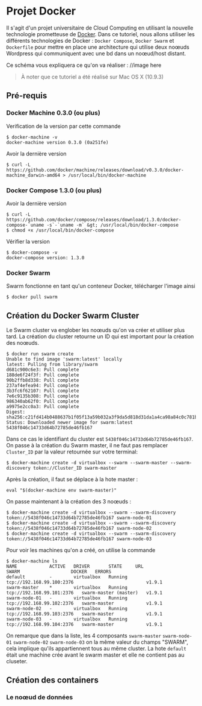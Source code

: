 # Projet Docker
Il s'agit d'un projet universitaire de Cloud Computing en utilisant la nouvelle technologie prometteuse de [Docker](https:\\docker.com).
Dans ce tutoriel, nous allons utiliser les différents technologies de Docker : `Docker Compose`, `Docker Swarm` et `Dockerfile` pour mettre en place une architecture qui utilise deux noœuds Wordpress qui communiquent avec une bd dans un noœud/host distant.

Ce schéma vous expliquera ce qu'on va réaliser :
//image here

> À noter que ce tutoriel a été réalisé sur Mac OS X (10.9.3)

## Pré-requis
### Docker Machine 0.3.0 (ou plus)
Verification de la version par cette commande 
```
$ docker-machine -v
docker-machine version 0.3.0 (0a251fe)
```
Avoir la dernière version
```
$ curl -L https://github.com/docker/machine/releases/download/v0.3.0/docker-machine_darwin-amd64 > /usr/local/bin/docker-machine
```

### Docker Compose 1.3.0 (ou plus)

Avoir la dernière version
```
$ curl -L https://github.com/docker/compose/releases/download/1.3.0/docker-compose-`uname -s`-`uname -m` &gt; /usr/local/bin/docker-compose
$ chmod +x /usr/local/bin/docker-compose
```

Vérifier la version
```
$ docker-compose -v
docker-compose version: 1.3.0
```

### Docker Swarm 
Swarm fonctionne en tant qu'un conteneur Docker, télécharger l'image ainsi 
```
$ docker pull swarm
```

## Création du Docker Swarm Cluster
Le Swarm cluster va englober les noœuds qu'on va créer et utiliser plus tard. La création du cluster retourne un ID qui est important pour la création des noœuds.

```
$ docker run swarm create
Unable to find image 'swarm:latest' locally
latest: Pulling from library/swarm
d681c900c6e3: Pull complete 
188de6f24f3f: Pull complete 
90b2ffb8d338: Pull complete 
237af4efea94: Pull complete 
3b3fc6f62107: Pull complete 
7e6c9135b308: Pull complete 
986340ab62f0: Pull complete 
a9975e2cc0a3: Pull complete 
Digest: sha256:c21fd414b0488637b1f05f13a59b032a3f9da5d818d31da1a4ca98a84c0c781b
Status: Downloaded newer image for swarm:latest
5438f046c14733d64b72785de46fb167
```

Dans ce cas le identifiant du cluster est `5438f046c14733d64b72785de46fb167`. On passe à la création du Swarm master, il ne faut pas remplacer `Cluster_ID` par la valeur retournée sur votre terminal:
```
$ docker-machine create -d virtualbox --swarm --swarm-master --swarm-discovery token://Cluster_ID swarm-master
```

Après la création, il faut se déplace à la hote master :
```
eval "$(docker-machine env swarm-master)"
```

On passe maintenant à la création des 3 noœuds :
```
$ docker-machine create -d virtualbox --swarm --swarm-discovery token://5438f046c14733d64b72785de46fb167 swarm-node-01
$ docker-machine create -d virtualbox --swarm --swarm-discovery token://5438f046c14733d64b72785de46fb167 swarm-node-02
$ docker-machine create -d virtualbox --swarm --swarm-discovery token://5438f046c14733d64b72785de46fb167 swarm-node-03
```

Pour voir les machines qu'on a créé, on utilise la commande
```
$ docker-machine ls
NAME            ACTIVE   DRIVER       STATE     URL                         SWARM                   DOCKER   ERRORS
default         -        virtualbox   Running   tcp://192.168.99.100:2376                           v1.9.1   
swarm-master    *        virtualbox   Running   tcp://192.168.99.101:2376   swarm-master (master)   v1.9.1   
swarm-node-01   -        virtualbox   Running   tcp://192.168.99.102:2376   swarm-master            v1.9.1   
swarm-node-02   -        virtualbox   Running   tcp://192.168.99.103:2376   swarm-master            v1.9.1   
swarm-node-03   -        virtualbox   Running   tcp://192.168.99.104:2376   swarm-master            v1.9.1
```
On remarque que dans la liste, les 4 composants `swarm-master` `swarm-node-01` `swarm-node-02` `swarm-node-03` on la même valeur du champs "SWARM", cela implique qu'ils appartiennent tous au même cluster. La hote `default` était une machine crée avant le swarm master et elle ne contient pas au cluseter.

## Création des containers

### Le noœud de données
